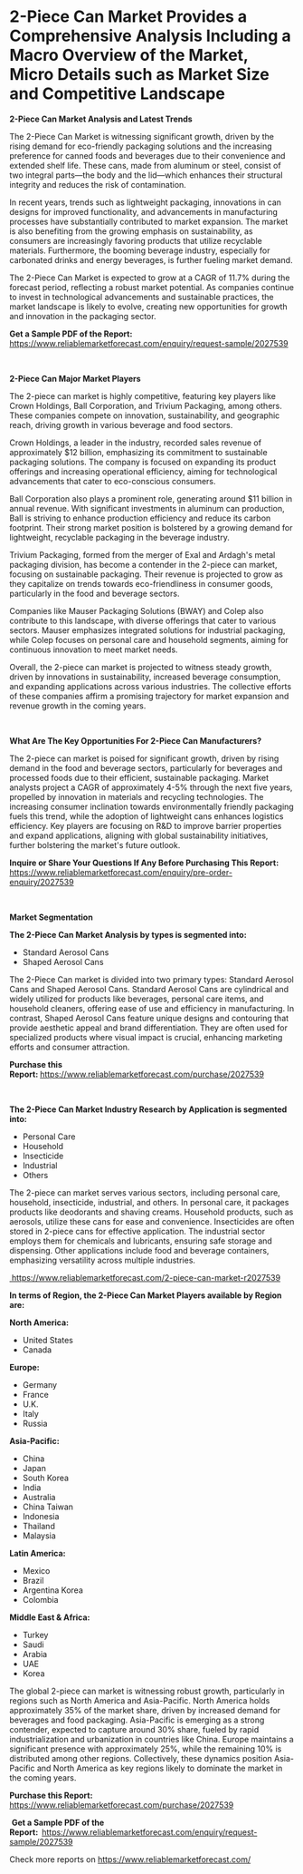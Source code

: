 <p><h1>2-Piece Can Market Provides a Comprehensive Analysis Including a Macro Overview of the Market, Micro Details such as Market Size and Competitive Landscape</h1></p><p><strong>2-Piece Can Market Analysis and Latest Trends</strong></p>
<p><p>The 2-Piece Can Market is witnessing significant growth, driven by the rising demand for eco-friendly packaging solutions and the increasing preference for canned foods and beverages due to their convenience and extended shelf life. These cans, made from aluminum or steel, consist of two integral parts—the body and the lid—which enhances their structural integrity and reduces the risk of contamination.</p><p>In recent years, trends such as lightweight packaging, innovations in can designs for improved functionality, and advancements in manufacturing processes have substantially contributed to market expansion. The market is also benefiting from the growing emphasis on sustainability, as consumers are increasingly favoring products that utilize recyclable materials. Furthermore, the booming beverage industry, especially for carbonated drinks and energy beverages, is further fueling market demand.</p><p>The 2-Piece Can Market is expected to grow at a CAGR of 11.7% during the forecast period, reflecting a robust market potential. As companies continue to invest in technological advancements and sustainable practices, the market landscape is likely to evolve, creating new opportunities for growth and innovation in the packaging sector.</p></p>
<p><strong>Get a Sample PDF of the Report:&nbsp;</strong> <a href="https://www.reliablemarketforecast.com/enquiry/request-sample/2027539?utm_campaign=3175&utm_medium=2&utm_source=Github&utm_content=ia&utm_term=30032025&utm_id=2-piece-can">https://www.reliablemarketforecast.com/enquiry/request-sample/2027539</a></p>
<p>&nbsp;</p>
<p><strong>2-Piece Can Major Market Players</strong></p>
<p><p>The 2-piece can market is highly competitive, featuring key players like Crown Holdings, Ball Corporation, and Trivium Packaging, among others. These companies compete on innovation, sustainability, and geographic reach, driving growth in various beverage and food sectors.</p><p>Crown Holdings, a leader in the industry, recorded sales revenue of approximately $12 billion, emphasizing its commitment to sustainable packaging solutions. The company is focused on expanding its product offerings and increasing operational efficiency, aiming for technological advancements that cater to eco-conscious consumers.</p><p>Ball Corporation also plays a prominent role, generating around $11 billion in annual revenue. With significant investments in aluminum can production, Ball is striving to enhance production efficiency and reduce its carbon footprint. Their strong market position is bolstered by a growing demand for lightweight, recyclable packaging in the beverage industry.</p><p>Trivium Packaging, formed from the merger of Exal and Ardagh's metal packaging division, has become a contender in the 2-piece can market, focusing on sustainable packaging. Their revenue is projected to grow as they capitalize on trends towards eco-friendliness in consumer goods, particularly in the food and beverage sectors.</p><p>Companies like Mauser Packaging Solutions (BWAY) and Colep also contribute to this landscape, with diverse offerings that cater to various sectors. Mauser emphasizes integrated solutions for industrial packaging, while Colep focuses on personal care and household segments, aiming for continuous innovation to meet market needs.</p><p>Overall, the 2-piece can market is projected to witness steady growth, driven by innovations in sustainability, increased beverage consumption, and expanding applications across various industries. The collective efforts of these companies affirm a promising trajectory for market expansion and revenue growth in the coming years.</p></p>
<p>&nbsp;</p>
<p><strong>What Are The Key Opportunities For 2-Piece Can Manufacturers?</strong></p>
<p><p>The 2-piece can market is poised for significant growth, driven by rising demand in the food and beverage sectors, particularly for beverages and processed foods due to their efficient, sustainable packaging. Market analysts project a CAGR of approximately 4-5% through the next five years, propelled by innovation in materials and recycling technologies. The increasing consumer inclination towards environmentally friendly packaging fuels this trend, while the adoption of lightweight cans enhances logistics efficiency. Key players are focusing on R&D to improve barrier properties and expand applications, aligning with global sustainability initiatives, further bolstering the market's future outlook.</p></p>
<p><strong>Inquire or Share Your Questions If Any Before Purchasing This Report:</strong> <a href="https://www.reliablemarketforecast.com/enquiry/pre-order-enquiry/2027539?utm_campaign=3175&utm_medium=2&utm_source=Github&utm_content=ia&utm_term=30032025&utm_id=2-piece-can">https://www.reliablemarketforecast.com/enquiry/pre-order-enquiry/2027539</a></p>
<p>&nbsp;</p>
<p><strong>Market Segmentation</strong></p>
<p><strong>The 2-Piece Can Market Analysis by types is segmented into:</strong></p>
<p><ul><li>Standard Aerosol Cans</li><li>Shaped Aerosol Cans</li></ul></p>
<p><p>The 2-Piece Can market is divided into two primary types: Standard Aerosol Cans and Shaped Aerosol Cans. Standard Aerosol Cans are cylindrical and widely utilized for products like beverages, personal care items, and household cleaners, offering ease of use and efficiency in manufacturing. In contrast, Shaped Aerosol Cans feature unique designs and contouring that provide aesthetic appeal and brand differentiation. They are often used for specialized products where visual impact is crucial, enhancing marketing efforts and consumer attraction.</p></p>
<p><strong>Purchase this Report:&nbsp;</strong><a href="https://www.reliablemarketforecast.com/purchase/2027539?utm_campaign=3175&utm_medium=2&utm_source=Github&utm_content=ia&utm_term=30032025&utm_id=2-piece-can">https://www.reliablemarketforecast.com/purchase/2027539</a></p>
<p>&nbsp;</p>
<p><strong>The 2-Piece Can Market Industry Research by Application is segmented into:</strong></p>
<p><ul><li>Personal Care</li><li>Household</li><li>Insecticide</li><li>Industrial</li><li>Others</li></ul></p>
<p><p>The 2-piece can market serves various sectors, including personal care, household, insecticide, industrial, and others. In personal care, it packages products like deodorants and shaving creams. Household products, such as aerosols, utilize these cans for ease and convenience. Insecticides are often stored in 2-piece cans for effective application. The industrial sector employs them for chemicals and lubricants, ensuring safe storage and dispensing. Other applications include food and beverage containers, emphasizing versatility across multiple industries.</p></p>
<p><a href="https://www.reliablemarketforecast.com/2-piece-can-market-r2027539?utm_campaign=3175&utm_medium=2&utm_source=Github&utm_content=ia&utm_term=30032025&utm_id=2-piece-can">&nbsp;https://www.reliablemarketforecast.com/2-piece-can-market-r2027539</a></p>
<p><strong>In terms of Region, the 2-Piece Can Market Players available by Region are:</strong></p>
<p>
    <p> <strong> North America: </strong>
        <ul>
            <li>United States</li>
            <li>Canada</li>
        </ul>
        </p> 
    <p> <strong> Europe: </strong>
        <ul>
            <li>Germany</li>
            <li>France</li>
            <li>U.K.</li>
            <li>Italy</li>
            <li>Russia</li>
        </ul>
        </p> 
    <p> <strong> Asia-Pacific: </strong>
        <ul>
            <li>China</li>
            <li>Japan</li>
            <li>South Korea</li>
            <li>India</li>
            <li>Australia</li>
            <li>China Taiwan</li>
            <li>Indonesia</li>
            <li>Thailand</li>
            <li>Malaysia</li>
        </ul>
        </p> 
    <p> <strong> Latin America: </strong>
        <ul>
            <li>Mexico</li>
            <li>Brazil</li>
            <li>Argentina Korea</li>
            <li>Colombia</li>
        </ul>
        </p> 
    <p> <strong> Middle East & Africa: </strong>
        <ul>
            <li>Turkey</li>
            <li>Saudi</li>
            <li>Arabia</li>
            <li>UAE</li>
            <li>Korea</li>
        </ul>
    </p>
    </p>
<p><p>The global 2-piece can market is witnessing robust growth, particularly in regions such as North America and Asia-Pacific. North America holds approximately 35% of the market share, driven by increased demand for beverages and food packaging. Asia-Pacific is emerging as a strong contender, expected to capture around 30% share, fueled by rapid industrialization and urbanization in countries like China. Europe maintains a significant presence with approximately 25%, while the remaining 10% is distributed among other regions. Collectively, these dynamics position Asia-Pacific and North America as key regions likely to dominate the market in the coming years.</p></p>
<p><strong>Purchase this Report: </strong><a href="https://www.reliablemarketforecast.com/purchase/2027539?utm_campaign=3175&utm_medium=2&utm_source=Github&utm_content=ia&utm_term=30032025&utm_id=2-piece-can">https://www.reliablemarketforecast.com/purchase/2027539</a></p>
<p>&nbsp;<strong>Get a Sample PDF of the Report:&nbsp;&nbsp;</strong><a href="https://www.reliablemarketforecast.com/enquiry/request-sample/2027539?utm_campaign=3175&utm_medium=2&utm_source=Github&utm_content=ia&utm_term=30032025&utm_id=2-piece-can">https://www.reliablemarketforecast.com/enquiry/request-sample/2027539</a></p>
<p><strong></strong></p>
<p>Check more reports on <a href="https://www.reliablemarketforecast.com/?utm_campaign=3175&utm_medium=2&utm_source=Github&utm_content=ia&utm_term=30032025&utm_id=2-piece-can">https://www.reliablemarketforecast.com/</a></p>